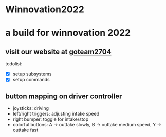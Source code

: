 # Winnovation2022
# a build for winnovation 2022
## visit our website at [goteam2704](https://goteam2704.org)
todolist: 
- [x] setup subsystems
- [x] setup commands

## button mapping on driver controller
- joysticks: driving
- left/right triggers: adjusting intake speed
- right bumper: toggle for intake/stop
- colorful buttons: A -> outtake slowly, B -> outtake medium speed, Y -> outtake fast